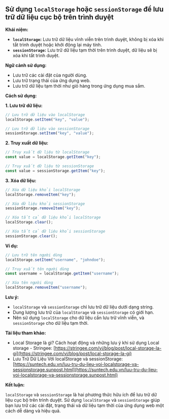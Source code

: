 ## Sử dụng `localStorage` hoặc `sessionStorage` để lưu trữ dữ liệu cục bộ trên trình duyệt

**Khái niệm:**

- **`localStorage`:** Lưu trữ dữ liệu vĩnh viễn trên trình duyệt, không bị xóa khi tắt trình duyệt hoặc khởi động lại máy tính.
- **`sessionStorage`:** Lưu trữ dữ liệu tạm thời trên trình duyệt, dữ liệu sẽ bị xóa khi tắt trình duyệt.

**Ngữ cảnh sử dụng:**

- Lưu trữ các cài đặt của người dùng.
- Lưu trữ trạng thái của ứng dụng web.
- Lưu trữ dữ liệu tạm thời như giỏ hàng trong ứng dụng mua sắm.

**Cách sử dụng:**

**1. Lưu trữ dữ liệu:**

```javascript
// Lưu trữ dữ liệu vào localStorage
localStorage.setItem("key", "value");

// Lưu trữ dữ liệu vào sessionStorage
sessionStorage.setItem("key", "value");
```

**2. Truy xuất dữ liệu:**

```javascript
// Truy xuất dữ liệu từ localStorage
const value = localStorage.getItem("key");

// Truy xuất dữ liệu từ sessionStorage
const value = sessionStorage.getItem("key");
```

**3. Xóa dữ liệu:**

```javascript
// Xóa dữ liệu khỏi localStorage
localStorage.removeItem("key");

// Xóa dữ liệu khỏi sessionStorage
sessionStorage.removeItem("key");

// Xóa tất cả dữ liệu khỏi localStorage
localStorage.clear();

// Xóa tất cả dữ liệu khỏi sessionStorage
sessionStorage.clear();
```

**Ví dụ:**

```javascript
// Lưu trữ tên người dùng
localStorage.setItem("username", "johndoe");

// Truy xuất tên người dùng
const username = localStorage.getItem("username");

// Xóa tên người dùng
localStorage.removeItem("username");
```

**Lưu ý:**

- `localStorage` và `sessionStorage` chỉ lưu trữ dữ liệu dưới dạng string.
- Dung lượng lưu trữ của `localStorage` và `sessionStorage` có giới hạn.
- Nên sử dụng `localStorage` cho dữ liệu cần lưu trữ vĩnh viễn, và `sessionStorage` cho dữ liệu tạm thời.

**Tài liệu tham khảo:**

- Local Storage là gì? Cách hoạt động và những lưu ý khi sử dụng Local storage - Stringee: [https://stringee.com/vi/blog/post/local-storage-la-gi](https://stringee.com/vi/blog/post/local-storage-la-gi)
- Lưu Trữ Dữ Liệu Với localStorage và sessionStorage: [https://suntech.edu.vn/luu-tru-du-lieu-voi-localstorage-va-sessionstorage.sunpost.html](https://suntech.edu.vn/luu-tru-du-lieu-voi-localstorage-va-sessionstorage.sunpost.html)

**Kết luận:**

`localStorage` và `sessionStorage` là hai phương thức hữu ích để lưu trữ dữ liệu cục bộ trên trình duyệt. Sử dụng `localStorage` và `sessionStorage` giúp bạn lưu trữ các cài đặt, trạng thái và dữ liệu tạm thời của ứng dụng web một cách dễ dàng và hiệu quả.
